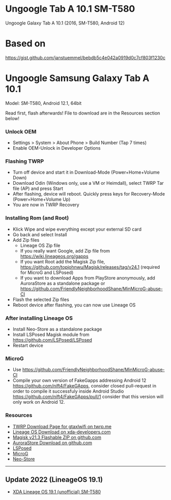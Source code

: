 # Ungoogle Tab A 10.1 SM-T580
Ungoogle Galaxy Tab A 10.1 (2016, SM-T580, Android 12)

# Based on

https://gist.github.com/janstuemmel/bebdb5c4e042a0919d0c7cf803f1230c

# Ungoogle Samsung Galaxy Tab A 10.1

Model: SM-T580, Android 12.1, 64bit

Read first, flash afterwards! File to download are in the Resources section below!

###  Unlock OEM

* Settings > System > About Phone > Build Number (Tap 7 times)
* Enable OEM-Unlock in Developer Options

### Flashing TWRP

* Turn off device and start it in Download-Mode (Power+Home+Volume Down)
* Download Odin (Windows only, use a VM or Heimdall), select TWRP Tar file (AP) and press Start
* After flashing, device will reboot. Quickly press keys for Recovery-Mode (Power+Home+Volume Up)
* You are now in TWRP Recovery

### Installing Rom (and Root)

* Klick Wipe and wipe everything except your external SD card
* Go back and select Install
* Add Zip files
	 * Lineage OS Zip file
	 * If you really want Google, add Zip file from https://wiki.lineageos.org/gapps
	 * If you want Root add the Magisk Zip file, https://github.com/topjohnwu/Magisk/releases/tag/v24.1 (required for MicroG and LSPosed)
	 * If you want to download Apps from PlayStore anonymously, add AuroraStore as a standalone package or https://github.com/FriendlyNeighborhoodShane/MinMicroG-abuse-CI
* Flash the selected Zip files
* Reboot device after flashing, you can now use Lineage OS

### After installing Lineage OS

* Install Neo-Store as a standalone package
* Install LSPosed Magisk module from https://github.com/LSPosed/LSPosed
* Restart device

### MicroG

* Use https://github.com/FriendlyNeighborhoodShane/MinMicroG-abuse-CI
* Compile your own version of FakeGapps addressing Android 12 https://github.com/nift4/FakeGApps, consider closed pull-request in order to compile it successfuly inside Android Studio https://github.com/nift4/FakeGApps/pull/1 consider that this version will only work on Android 12.

### Resources

* [TWRP Download Page for gtaxlwifi on twrp.me](https://dl.twrp.me/gtaxlwifi/)
* [Lineage OS Download on xda-developers.com](https://forum.xda-developers.com/galaxy-tab-a/development/rom-lineageos-14-1-android-7-1-2-nougat-t3706002)
* [Magisk v21.3 Flashable ZIP on github.com](https://github.com/topjohnwu/Magisk/releases/tag/v24.1)
* [AuroraStore Download on github.com](https://auroraoss.com/)
* [LSPosed](https://github.com/LSPosed/LSPosed)
* [MicroG](https://github.com/FriendlyNeighborhoodShane)
* [Neo-Store](https://github.com/NeoApplications/Neo-Store)

---

## Update 2022 (LineageOS 19.1)

* [XDA Lineage OS 19.1 (unofficial) SM-T580](https://forum.xda-developers.com/t/lineageos-19-1-for-sm-t580-gtaxlwifi-and-sm-p580-gtanotexlwifi.4432957/page-4#post-86981839)
